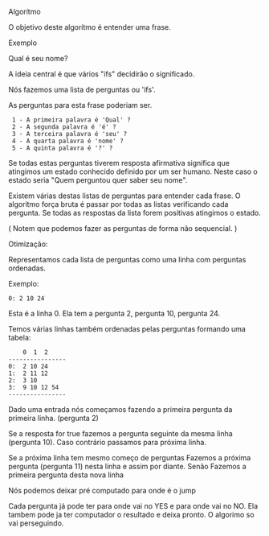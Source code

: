 

Algorítmo

O objetivo deste algorítmo é entender uma frase.

Exemplo

Qual é seu nome?

A ideia central é que vários "ifs" decidirão o significado.

Nós fazemos uma lista de perguntas ou 'ifs'.

As perguntas para esta frase poderiam ser.
```
 1 - A primeira palavra é 'Qual' ?
 2 - A segunda palavra é 'é' ? 
 3 - A terceira palavra é 'seu' ? 
 4 - A quarta palavra é 'nome' ?  
 5 - A quinta palavra é '?' ? 
```

Se todas estas perguntas tiverem resposta afirmativa
significa que atingimos um estado conhecido definido
por um ser humano. Neste caso o estado seria
"Quem perguntou quer saber seu nome".

Existem várias destas listas de perguntas para entender 
cada frase.
O algorítmo força bruta é passar por todas as listas
verificando cada pergunta. Se todas as respostas 
da lista forem positivas atingimos o estado.

(
 Notem que podemos fazer as perguntas de forma não sequencial.
)


Otimização:

Representamos cada lista de perguntas como uma linha
com perguntas ordenadas.

Exemplo:
```
0: 2 10 24  
```

Esta é a linha 0.
Ela tem a pergunta 2, pergunta 10, pergunta 24.

Temos várias linhas também ordenadas pelas perguntas
formando uma tabela:

```
    0  1  2
----------------
0:  2 10 24
1:  2 11 12
2:  3 10
3:  9 10 12 54
----------------
```

Dado uma entrada nós começamos fazendo a primeira 
pergunta da primeira linha. (pergunta 2)

Se a resposta for true fazemos a pergunta seguinte da 
mesma linha (pergunta 10). Caso contrário passamos para 
próxima linha.

Se a próxima linha tem mesmo começo de perguntas 
  Fazemos a próxima pergunta (pergunta 11) nesta linha
  e assim por diante.
Senão
  Fazemos a primeira pergunta desta nova linha


Nós podemos deixar pré computado para onde é o jump

Cada pergunta já pode ter para onde vai no YES e para onde vai no NO.
Ela tambem pode ja ter computador o resultado e deixa pronto.
O algorimo so vai perseguindo.

